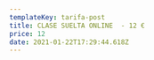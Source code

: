 ```yaml
---
templateKey: tarifa-post
title: CLASE SUELTA ONLINE  - 12 €
price: 12
date: 2021-01-22T17:29:44.618Z
---
```

